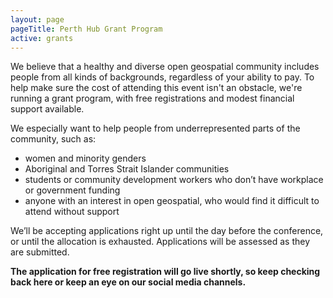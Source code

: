 ```yaml
---
layout: page
pageTitle: Perth Hub Grant Program
active: grants
---
```


We believe that a healthy and diverse open geospatial community includes people from all kinds of backgrounds, regardless of your ability to pay. To help make sure the cost of attending this event isn't an obstacle, we're running a grant program, with free registrations and modest financial support available.

We especially want to help people from underrepresented parts of the community, such as:

- women and minority genders
- Aboriginal and Torres Strait Islander communities
- students or community development workers who don’t have workplace or government funding
- anyone with an interest in open geospatial, who would find it difficult to attend without support

We’ll be accepting applications right up until the day before the conference, or until the allocation is exhausted. Applications will be assessed as they are submitted.

**The application for free registration will go live shortly, so keep checking back here or keep an eye on our social media channels.**

<!-- To apply for a free registration, please follow the link below:

<div class="button_wrapper center">
  <a href="/" class="btn" target="_blank">Apply for free registration</a>
</div> -->
